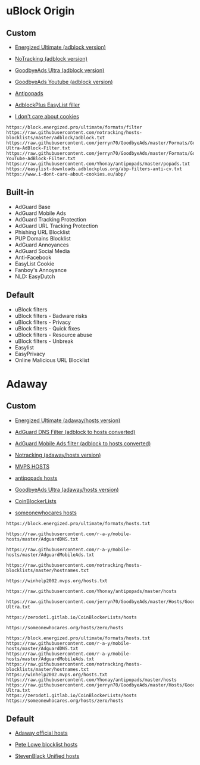 # uBlock Origin

## Custom
- [Energized Ultimate (adblock version)](https://block.energized.pro/ultimate/formats/filter)

- [NoTracking (adblock version)](https://raw.githubusercontent.com/notracking/hosts-blocklists/master/adblock/adblock.txt)

- [GoodbyeAds Ultra (adblock version)](https://raw.githubusercontent.com/jerryn70/GoodbyeAds/master/Formats/GoodbyeAds-Ultra-AdBlock-Filter.txt)

- [GoodbyeAds Youtube (adblock version)](https://raw.githubusercontent.com/jerryn70/GoodbyeAds/master/Formats/GoodbyeAds-YouTube-AdBlock-Filter.txt)

- [Antipopads](https://raw.githubusercontent.com/Yhonay/antipopads/master/popads.txt)

- [AdblockPlus EasyList filler](https://easylist-downloads.adblockplus.org/abp-filters-anti-cv.txt)

- [I don't care about cookies](https://www.i-dont-care-about-cookies.eu/abp/)

```
https://block.energized.pro/ultimate/formats/filter
https://raw.githubusercontent.com/notracking/hosts-blocklists/master/adblock/adblock.txt
https://raw.githubusercontent.com/jerryn70/GoodbyeAds/master/Formats/GoodbyeAds-Ultra-AdBlock-Filter.txt
https://raw.githubusercontent.com/jerryn70/GoodbyeAds/master/Formats/GoodbyeAds-YouTube-AdBlock-Filter.txt
https://raw.githubusercontent.com/Yhonay/antipopads/master/popads.txt
https://easylist-downloads.adblockplus.org/abp-filters-anti-cv.txt
https://www.i-dont-care-about-cookies.eu/abp/
```

## Built-in
- AdGuard Base
- AdGuard Mobile Ads
- AdGuard Tracking Protection
- AdGuard URL Tracking Protection
- Phishing URL Blocklist
- PUP Domains Blocklist
- AdGuard Annoyances
- AdGuard Social Media
- Anti-Facebook
- EasyList Cookie
- Fanboy's Annoyance
- NLD: EasyDutch

## Default
- uBlock filters
- uBlock filters - Badware risks
- uBlock filters - Privacy
- uBlock filters - Quick fixes
- uBlock filters - Resource abuse
- uBlock filters - Unbreak
- Easylist
- EasyPrivacy
- Online Malicious URL Blocklist

# Adaway

## Custom
- [Energized Ultimate (adaway/hosts version)](https://block.energized.pro/ultimate/formats/hosts.txt)

- [AdGuard DNS Filter (adblock to hosts converted)](https://raw.githubusercontent.com/r-a-y/mobile-hosts/master/AdguardDNS.txt)

- [AdGuard Mobile Ads filter (adblock to hosts converted)](https://raw.githubusercontent.com/r-a-y/mobile-hosts/master/AdguardMobileAds.txt)

- [Notracking (adaway/hosts version)](https://raw.githubusercontent.com/notracking/hosts-blocklists/master/hostnames.txt)

- [MVPS HOSTS](https://winhelp2002.mvps.org/hosts.txt)

- [antipopads hosts](https://raw.githubusercontent.com/Yhonay/antipopads/master/hosts)

- [GoodbyeAds Ultra (adaway/hosts version)](https://raw.githubusercontent.com/jerryn70/GoodbyeAds/master/Hosts/GoodbyeAds-Ultra.txt)

- [CoinBlockerLists](https://zerodot1.gitlab.io/CoinBlockerLists/hosts)

- [someonewhocares hosts](https://someonewhocares.org/hosts/zero/hosts)


```
https://block.energized.pro/ultimate/formats/hosts.txt
```

```
https://raw.githubusercontent.com/r-a-y/mobile-hosts/master/AdguardDNS.txt
```

```
https://raw.githubusercontent.com/r-a-y/mobile-hosts/master/AdguardMobileAds.txt
```

```
https://raw.githubusercontent.com/notracking/hosts-blocklists/master/hostnames.txt
```

```
https://winhelp2002.mvps.org/hosts.txt
```

```
https://raw.githubusercontent.com/Yhonay/antipopads/master/hosts
```

```
https://raw.githubusercontent.com/jerryn70/GoodbyeAds/master/Hosts/GoodbyeAds-Ultra.txt
```

```
https://zerodot1.gitlab.io/CoinBlockerLists/hosts
```

```
https://someonewhocares.org/hosts/zero/hosts
```


```
https://block.energized.pro/ultimate/formats/hosts.txt
https://raw.githubusercontent.com/r-a-y/mobile-hosts/master/AdguardDNS.txt
https://raw.githubusercontent.com/r-a-y/mobile-hosts/master/AdguardMobileAds.txt
https://raw.githubusercontent.com/notracking/hosts-blocklists/master/hostnames.txt
https://winhelp2002.mvps.org/hosts.txt
https://raw.githubusercontent.com/Yhonay/antipopads/master/hosts
https://raw.githubusercontent.com/jerryn70/GoodbyeAds/master/Hosts/GoodbyeAds-Ultra.txt
https://zerodot1.gitlab.io/CoinBlockerLists/hosts
https://someonewhocares.org/hosts/zero/hosts
```


## Default
- [Adaway official hosts](https://adaway.org/hosts.txt)

- [Pete Lowe blocklist hosts](https://pgl.yoyo.org/adservers/serverlist.php?hostformat=hosts&showintro=0&mimetype=plaintext)

- [StevenBlack Unified hosts](https://raw.githubusercontent.com/StevenBlack/hosts/master/hosts)

